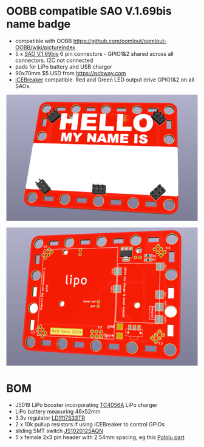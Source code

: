 # OOBB compatible SAO V.1.69bis name badge

* compatible with OOBB https://github.com/oomlout/oomlout-OOBB/wiki/pictureIndex
* 5 x [SAO V.1.69bis](https://hackaday.com/2019/03/20/introducing-the-shitty-add-on-v1-69bis-standard/) 6 pin connectors - GPIO1&2 shared across all connectors. I2C not connected
* pads for LiPo battery and USB charger
* 90x70mm $5 USD from https://pcbway.com
* [iCEBreaker](https://www.crowdsupply.com/1bitsquared/icebreaker-fpga) compatible. Red and Green LED output drive GPIO1&2 on all SAOs.

![front](docs/front.png)

![back](docs/back.png)

# BOM

* J5019 LiPo booster incorporating [TC4056A](docs/TC4056A.pdf) LiPo charger
* LiPo battery measuring 46x52mm
* 3.3v regulator [LD1117S33TR](https://uk.farnell.com/stmicroelectronics/ld1117s33tr/v-reg-ldo-3-3v-smd-1117-sot-223/dp/1202826)
* 2 x 10k pullup resistors if using iCEBreaker to control GPIOs
* sliding SMT switch [JS102012SAQN](https://uk.farnell.com/c-k-components/js102011saqn/switch-spdt-0-6a-6vdc-side-smd/dp/2320017)
* 5 x female 2x3 pin header with 2.54mm spacing, eg this [Pololu part](https://www.pololu.com/product/1023)

